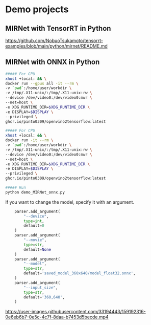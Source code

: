 # Demo projects

## MIRNet with TensorRT in Python
https://github.com/NobuoTsukamoto/tensorrt-examples/blob/main/python/mirnet/README.md

## MIRNet with ONNX in Python
```bash
##### For GPU
xhost +local: && \
docker run --gpus all -it --rm \
-v `pwd`:/home/user/workdir \
-v /tmp/.X11-unix/:/tmp/.X11-unix:rw \
--device /dev/video0:/dev/video0:mwr \
--net=host \
-e XDG_RUNTIME_DIR=$XDG_RUNTIME_DIR \
-e DISPLAY=$DISPLAY \
--privileged \
ghcr.io/pinto0309/openvino2tensorflow:latest

##### For CPU
xhost +local: && \
docker run -it --rm \
-v `pwd`:/home/user/workdir \
-v /tmp/.X11-unix/:/tmp/.X11-unix:rw \
--device /dev/video0:/dev/video0:mwr \
--net=host \
-e XDG_RUNTIME_DIR=$XDG_RUNTIME_DIR \
-e DISPLAY=$DISPLAY \
--privileged \
ghcr.io/pinto0309/openvino2tensorflow:latest

##### Run
python demo_MIRNet_onnx.py
```
If you want to change the model, specify it with an argument.
```python
    parser.add_argument(
        "--device",
        type=int,
        default=0
    )
    parser.add_argument(
        "--movie",
        type=str,
        default=None
    )
    parser.add_argument(
        "--model",
        type=str,
        default='saved_model_360x640/model_float32.onnx',
    )
    parser.add_argument(
        "--input_size",
        type=str,
        default='360,640',
    )
```
https://user-images.githubusercontent.com/33194443/159192316-0e6eb6b7-0e5c-4c7f-8daa-b7453d5becde.mp4

